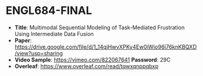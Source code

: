 # ENGL684-FINAL

- **Title**: Multimodal Sequential Modeling of Task-Mediated Frustration Using Intermediate Data Fusion
- **Paper**: https://drive.google.com/file/d/1_14qjHwvXPKy4Ew0iWio96i76knKBQXD/view?usp=sharing
- **Video Sample**: https://vimeo.com/822067641 **Password**: 29C
- **Overleaf**: https://www.overleaf.com/read/tqwxqnppqbxp
